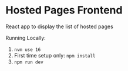 # Hosted Pages Frontend

React app to display the list of hosted pages

Running Locally:
1. `nvm use 16`
2. First time setup only: `npm install`
3. `npm run dev`
